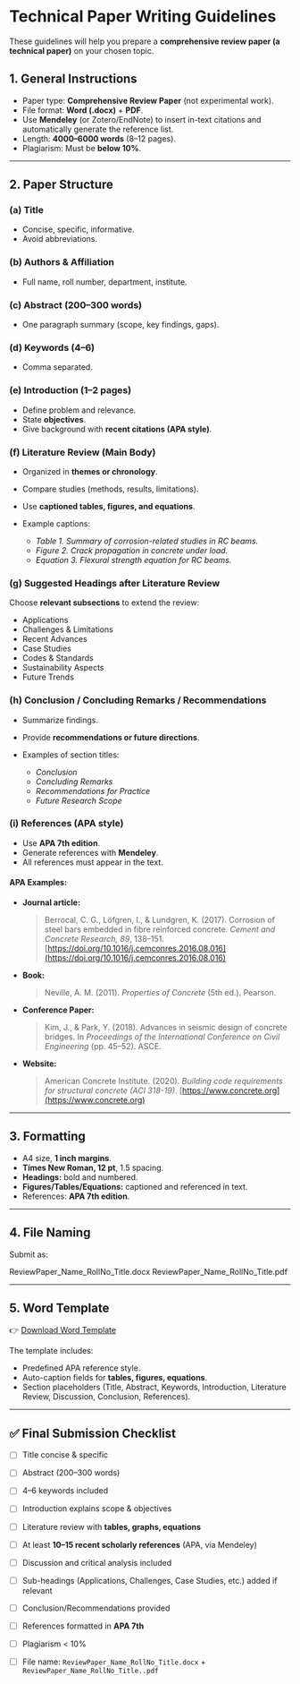 # Technical Paper Writing Guidelines

These guidelines will help you prepare a **comprehensive review paper (a technical paper)** on your chosen topic.


## 1. General Instructions

* Paper type: **Comprehensive Review Paper** (not experimental work).
* File format: **Word (.docx)** + **PDF**.
* Use **Mendeley** (or Zotero/EndNote) to insert in-text citations and automatically generate the reference list.
* Length: **4000–6000 words** (8–12 pages).
* Plagiarism: Must be **below 10%**.

---

## 2. Paper Structure

### (a) Title

* Concise, specific, informative.
* Avoid abbreviations.

### (b) Authors & Affiliation

* Full name, roll number, department, institute.

### (c) Abstract (200–300 words)

* One paragraph summary (scope, key findings, gaps).

### (d) Keywords (4–6)

* Comma separated.

### (e) Introduction (1–2 pages)

* Define problem and relevance.
* State **objectives**.
* Give background with **recent citations (APA style)**.

### (f) Literature Review (Main Body)

* Organized in **themes or chronology**.
* Compare studies (methods, results, limitations).
* Use **captioned tables, figures, and equations**.
* Example captions:

  * *Table 1. Summary of corrosion-related studies in RC beams.*
  * *Figure 2. Crack propagation in concrete under load.*
  * *Equation 3. Flexural strength equation for RC beams.*

### (g) Suggested Headings after Literature Review

Choose **relevant subsections** to extend the review:

* Applications
* Challenges & Limitations
* Recent Advances
* Case Studies
* Codes & Standards
* Sustainability Aspects
* Future Trends

### (h) Conclusion / Concluding Remarks / Recommendations

* Summarize findings.
* Provide **recommendations or future directions**.
* Examples of section titles:

  * *Conclusion*
  * *Concluding Remarks*
  * *Recommendations for Practice*
  * *Future Research Scope*

### (i) References (APA style)

* Use **APA 7th edition**.
* Generate references with **Mendeley**.
* All references must appear in the text.

#### APA Examples:

* **Journal article:**

  > Berrocal, C. G., Löfgren, I., & Lundgren, K. (2017). Corrosion of steel bars embedded in fibre reinforced concrete. *Cement and Concrete Research, 89*, 138–151. [https://doi.org/10.1016/j.cemconres.2016.08.016](https://doi.org/10.1016/j.cemconres.2016.08.016)

* **Book:**

  > Neville, A. M. (2011). *Properties of Concrete* (5th ed.). Pearson.

* **Conference Paper:**

  > Kim, J., & Park, Y. (2018). Advances in seismic design of concrete bridges. In *Proceedings of the International Conference on Civil Engineering* (pp. 45–52). ASCE.

* **Website:**

  > American Concrete Institute. (2020). *Building code requirements for structural concrete (ACI 318-19)*. [https://www.concrete.org](https://www.concrete.org)

---

## 3. Formatting

* A4 size, **1 inch margins**.
* **Times New Roman, 12 pt**, 1.5 spacing.
* **Headings:** bold and numbered.
* **Figures/Tables/Equations:** captioned and referenced in text.
* References: **APA 7th edition**.

---

## 4. File Naming

Submit as:

ReviewPaper_Name_RollNo_Title.docx
ReviewPaper_Name_RollNo_Title.pdf

---

## 5. Word Template

👉 [Download Word Template](Technical_Paper_Template.docx)

The template includes:

* Predefined APA reference style.
* Auto-caption fields for **tables, figures, equations**.
* Section placeholders (Title, Abstract, Keywords, Introduction, Literature Review, Discussion, Conclusion, References).

---

## ✅ Final Submission Checklist

* [ ] Title concise & specific
* [ ] Abstract (200–300 words)
* [ ] 4–6 keywords included
* [ ] Introduction explains scope & objectives
* [ ] Literature review with **tables, graphs, equations**
* [ ] At least **10–15 recent scholarly references** (APA, via Mendeley)
* [ ] Discussion and critical analysis included
* [ ] Sub-headings (Applications, Challenges, Case Studies, etc.) added if relevant
* [ ] Conclusion/Recommendations provided
* [ ] References formatted in **APA 7th**
* [ ] Plagiarism < 10%
* [ ] File name: `ReviewPaper_Name_RollNo_Title.docx` + `ReviewPaper_Name_RollNo_Title..pdf`

